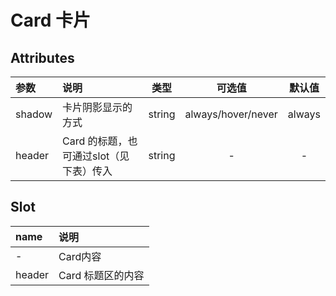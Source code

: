 # Card 卡片

## Attributes
                                                              
| 参数 | 说明 | 类型 | 可选值 | 默认值 |
|:----|:----|:----:|:----:|:----:|
| shadow | 卡片阴影显示的方式 | string | always/hover/never | always |
| header | Card 的标题，也可通过slot（见下表）传入 | string | - | - |

## Slot

| name | 说明 |
|:----|:----|
| - | Card内容 |
| header | Card 标题区的内容 |
